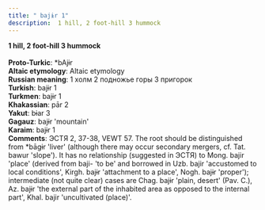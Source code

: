 ```yaml
---
title: " bajɨr 1"
description:  1 hill, 2 foot-hill 3 hummock
---
```

<strong> 1 hill, 2 foot-hill 3 hummock</strong><br><br>
<strong>Proto-Turkic</strong>:  *bAjɨr<br>
<strong>Altaic etymology</strong>:  Altaic etymology<br>
<strong>Russian meaning</strong>:  1 холм 2 подножье горы 3 пригорок<br>
<strong>Turkish</strong>:  bajɨr 1<br>
<strong>Turkmen</strong>:  bajɨr 1<br>
<strong>Khakassian</strong>:  pār 2<br>
<strong>Yakut</strong>:  bɨar 3<br>
<strong>Gagauz</strong>:  bajɨr 'mountain'<br>
<strong>Karaim</strong>:  bajɨr 1<br>
<strong>Comments</strong>:  ЭСТЯ 2, 37-38, VEWT 57. The root should be distinguished from *bāgɨr 'liver' (although there may occur secondary mergers, cf. Tat. bawur 'slope'). It has no relationship (suggested in ЭСТЯ) to Mong. bajir 'place' (derived from baji- 'to be' and borrowed in Uzb. bajir 'accustomed to local conditions', Kirgh. bajɨr 'attachment to a place', Nogh. bajɨr 'proper'); intermediate (not quite clear) cases are Chag. bajɨr 'plain, desert' (Pav. C.), Az. bajɨr 'the external part of the inhabited area as opposed to the internal part', Khal. bajir 'uncultivated (place)'.<br>


